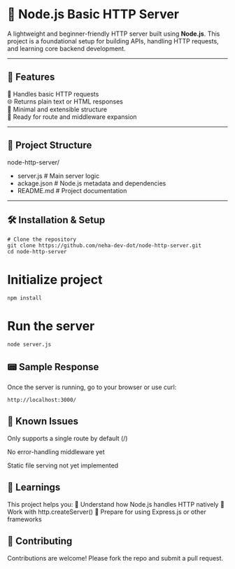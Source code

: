 # 📡 Node.js Basic HTTP Server 

A lightweight and beginner-friendly HTTP server built using **Node.js**. This project is a foundational setup for building APIs, handling HTTP requests, and learning core backend development. 

---

## 🚀 Features

🔌 Handles basic HTTP requests  
🌐 Returns plain text or HTML responses  
🧱 Minimal and extensible structure  
🔁 Ready for route and middleware expansion  

---

## 📁 Project Structure

node-http-server/

- server.js # Main server logic
- ackage.json # Node.js metadata and dependencies
- README.md # Project documentation


---

## 🛠️ Installation & Setup
```
# Clone the repository
git clone https://github.com/neha-dev-dot/node-http-server.git
cd node-http-server
```

# Initialize project
```
npm install
```

# Run the server
```
node server.js
```

## 📟 Sample Response
Once the server is running, go to your browser or use curl:
```
http://localhost:3000/
```

## 🐛 Known Issues
Only supports a single route by default (/)

No error-handling middleware yet

Static file serving not yet implemented

## 🧠 Learnings
This project helps you:
📘 Understand how Node.js handles HTTP natively
📘 Work with http.createServer()
📘 Prepare for using Express.js or other frameworks

## 🙌 Contributing
Contributions are welcome! Please fork the repo and submit a pull request.





